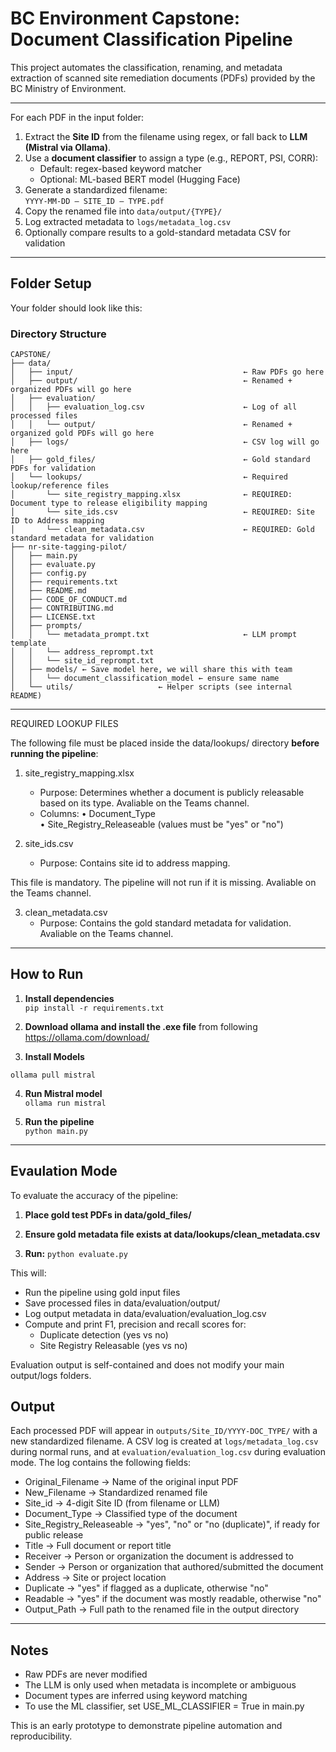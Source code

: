 # BC Environment Capstone: Document Classification Pipeline

This project automates the classification, renaming, and metadata extraction of scanned site remediation documents (PDFs) provided by the BC Ministry of Environment.

---

For each PDF in the input folder:

1. Extract the **Site ID** from the filename using regex, or fall back to **LLM (Mistral via Ollama)**.
2. Use a **document classifier** to assign a type (e.g., REPORT, PSI, CORR):
   - Default: regex-based keyword matcher
   - Optional: ML-based BERT model (Hugging Face)
3. Generate a standardized filename:  
   `YYYY-MM-DD – SITE_ID – TYPE.pdf`
4. Copy the renamed file into `data/output/{TYPE}/`
5. Log extracted metadata to `logs/metadata_log.csv`
6. Optionally compare results to a gold-standard metadata CSV for validation

---

## Folder Setup

Your folder should look like this:

### **Directory Structure**

```plaintext
CAPSTONE/
├── data/
│   ├── input/                                      ← Raw PDFs go here
│   ├── output/                                     ← Renamed + organized PDFs will go here
│   ├── evaluation/
│   │   ├── evaluation_log.csv                      ← Log of all processed files
│   │   └── output/                                 ← Renamed + organized gold PDFs will go here
│   ├── logs/                                       ← CSV log will go here
│   ├── gold_files/                                 ← Gold standard PDFs for validation
│   └── lookups/                                    ← Required lookup/reference files
│       └── site_registry_mapping.xlsx              ← REQUIRED: Document type to release eligibility mapping
│       └── site_ids.csv                            ← REQUIRED: Site ID to Address mapping
│       └── clean_metadata.csv                      ← REQUIRED: Gold standard metadata for validation
├── nr-site-tagging-pilot/
│   ├── main.py
│   ├── evaluate.py
│   ├── config.py
│   ├── requirements.txt
│   ├── README.md
│   ├── CODE_OF_CONDUCT.md
│   ├── CONTRIBUTING.md
│   ├── LICENSE.txt
│   ├── prompts/
│   │   └── metadata_prompt.txt                     ← LLM prompt template
│   │   └── address_reprompt.txt
│   │   └── site_id_reprompt.txt
│   ├── models/ ← Save model here, we will share this with team
│   │   └── document_classification_model ← ensure same name
│   └── utils/                   ← Helper scripts (see internal README)

```
---

REQUIRED LOOKUP FILES

The following file must be placed inside the data/lookups/ directory **before running the pipeline**:

1. site_registry_mapping.xlsx
   - Purpose: Determines whether a document is publicly releasable based on its type. Avaliable on the Teams channel.
   - Columns:
     • Document_Type  
     • Site_Registry_Releaseable (values must be "yes" or "no")

2. site_ids.csv  
   - Purpose: Contains site id to address mapping.  

This file is mandatory. The pipeline will not run if it is missing. Avaliable on the Teams channel.

3. clean_metadata.csv  
   - Purpose: Contains the gold standard metadata for validation. Avaliable on the Teams channel.

---

## How to Run

1. **Install dependencies**  
`pip install -r requirements.txt`

2. **Download ollama and install the .exe file** from following <https://ollama.com/download/>

3. **Install Models**

`ollama pull mistral`

4. **Run Mistral model**  
`ollama run mistral`

5. **Run the pipeline**  
`python main.py`

---

## Evaulation Mode

To evaluate the accuracy of the pipeline:

1.	**Place gold test PDFs in data/gold_files/**

2.	**Ensure gold metadata file exists at data/lookups/clean_metadata.csv**

3.	**Run:**
`python evaluate.py`

This will:

- Run the pipeline using gold input files
- Save processed files in data/evaluation/output/
- Log output metadata in data/evaluation/evaluation_log.csv
- Compute and print F1, precision and recall scores for:
   - Duplicate detection (yes vs no)
   - Site Registry Releasable (yes vs no)

Evaluation output is self-contained and does not modify your main output/logs folders.


## Output

Each processed PDF will appear in `outputs/Site_ID/YYYY-DOC_TYPE/` with a new standardized filename. A CSV log is created at `logs/metadata_log.csv` during normal runs, and at `evaluation/evaluation_log.csv` during evaluation mode. The log contains the following fields:

- Original_Filename            → Name of the original input PDF
- New_Filename                 → Standardized renamed file
- Site_id                      → 4-digit Site ID (from filename or LLM)
- Document_Type                → Classified type of the document
- Site_Registry_Releaseable    → "yes", "no" or "no (duplicate)", if ready for public release
- Title                        → Full document or report title
- Receiver                     → Person or organization the document is addressed to
- Sender                       → Person or organization that authored/submitted the document
- Address                      → Site or project location
- Duplicate                    → "yes" if flagged as a duplicate, otherwise "no"
- Readable                     → "yes" if the document was mostly readable, otherwise "no"
- Output_Path                  → Full path to the renamed file in the output directory

---

## Notes

- Raw PDFs are never modified
- The LLM is only used when metadata is incomplete or ambiguous
- Document types are inferred using keyword matching
- To use the ML classifier, set USE_ML_CLASSIFIER = True in main.py

This is an early prototype to demonstrate pipeline automation and reproducibility.
